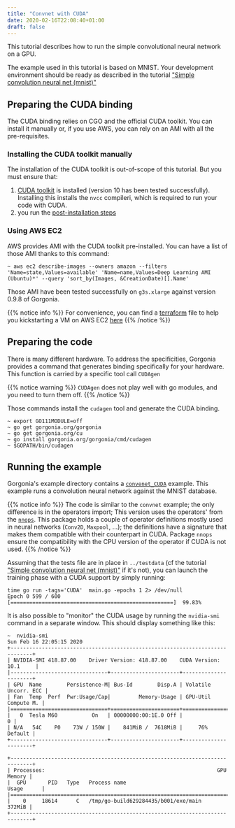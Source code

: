 ```yaml
---
title: "Convnet with CUDA"
date: 2020-02-16T22:08:40+01:00
draft: false
---
```


This tutorial describes how to run the simple convolutional neural network on a GPU.

The example used in this tutorial is based on MNIST. Your development environment should be ready as described in the tutorial ["Simple convolution neural net (mnist)"](/tutorials/mnist/)

## Preparing the CUDA binding

The CUDA binding relies on CGO and the official CUDA toolkit. You can install it manually or, if you use AWS, you can rely on an AMI with all the pre-requisites.

### Installing the CUDA toolkit manually

The installation of the CUDA toolkit is out-of-scope of this tutorial. But you must ensure that:

1. [CUDA toolkit](https://developer.nvidia.com/CUDA-toolkit) is installed (version 10 has been tested successfully). Installing this installs the `nvcc` compileri, which is required to run your code with CUDA.
2. you run the [post-installation steps](http://docs.nvidia.com/CUDA/CUDA-installation-guide-linux/index.html#post-installation-actions)

### Using AWS EC2

AWS provides AMI with the CUDA toolkit pre-installed. 
You can have a list of those AMI thanks to this command:

```shell
~ aws ec2 describe-images --owners amazon --filters 'Name=state,Values=available' 'Name=name,Values=Deep Learning AMI (Ubuntu)*' --query 'sort_by(Images, &CreationDate)[].Name'
```

Those AMI have been tested successfully on `g3s.xlarge` against version 0.9.8 of Gorgonia.

{{% notice info %}}
For convenience, you can find a [terraform](terraform.io) file to help you kickstarting a VM on AWS EC2 [here](https://github.com/gorgonia/dev/tree/master/infrastructure/aws/gpu) 
{{% /notice %}}

## Preparing the code

There is many different hardware. To address the specificities, Gorgonia provides a command that generates binding specifically for your hardware. This function is carried by a specific tool call `CUDAgen`

{{% notice warning %}}
`CUDAgen` does not play well with go modules, and you need to turn them off.
{{% /notice %}}

Those commands install the `cudagen` tool and generate the CUDA binding.
```shell
~ export GO111MODULE=off
~ go get gorgonia.org/gorgonia
~ go get gorgonia.org/cu
~ go install gorgonia.org/gorgonia/cmd/cudagen
~ $GOPATH/bin/cudagen
```

## Running the example

Gorgonia's example directory contains a [`convenet_CUDA`](https://github.com/gorgonia/gorgonia/tree/master/examples/convnet_cuda) example.
This example runs a convolution neural network against the MNIST database.

{{% notice info %}}
The code is similar to the `convnet` example; the only difference is in the operators import; 
This version uses the operators' from the [`nnops`](https://github.com/gorgonia/gorgonia/tree/master/ops/nn). This package holds a couple of operator definitions mostly used in neural networks (`Conv2D`, `Maxpool`, ...); the definitions have a signature that makes them compatible with their counterpart in CUDA. Package `nnops` ensure the compatibility with the CPU version of the operator if CUDA is not used.
{{% /notice %}}

Assuming that the tests file are in place in `../testdata` (cf the tutorial ["Simple convolution neural net (mnist)"](/tutorials/mnist/) if it's not), you can launch the training phase with a CUDA support by simply running:

```text
time go run -tags='CUDA'  main.go -epochs 1 2> /dev/null
Epoch 0 599 / 600 [====================================================]  99.83%
```

It is also possible to "monitor" the CUDA usage by running the `nvidia-smi` command in a separate window.
This should display something like this:

```text
~  nvidia-smi
Sun Feb 16 22:05:15 2020
+-----------------------------------------------------------------------------+
| NVIDIA-SMI 418.87.00    Driver Version: 418.87.00    CUDA Version: 10.1     |
|-------------------------------+----------------------+----------------------+
| GPU  Name        Persistence-M| Bus-Id        Disp.A | Volatile Uncorr. ECC |
| Fan  Temp  Perf  Pwr:Usage/Cap|         Memory-Usage | GPU-Util  Compute M. |
|===============================+======================+======================|
|   0  Tesla M60           On   | 00000000:00:1E.0 Off |                    0 |
| N/A   54C    P0    73W / 150W |    841MiB /  7618MiB |     76%      Default |
+-------------------------------+----------------------+----------------------+

+-----------------------------------------------------------------------------+
| Processes:                                                       GPU Memory |
|  GPU       PID   Type   Process name                             Usage      |
|=============================================================================|
|    0     18614      C   /tmp/go-build629284435/b001/exe/main         372MiB |
+-----------------------------------------------------------------------------+
```
